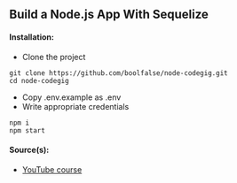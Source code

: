 
## Build a Node.js App With Sequelize

#### Installation:

- Clone the project
 ```
 git clone https://github.com/boolfalse/node-codegig.git
cd node-codegig
 ```

- Copy .env.example as .env
- Write appropriate credentials

 ```
npm i
npm start
 ```
 
#### Source(s):

- [YouTube course](https://www.youtube.com/watch?v=bOHysWYMZM0)
